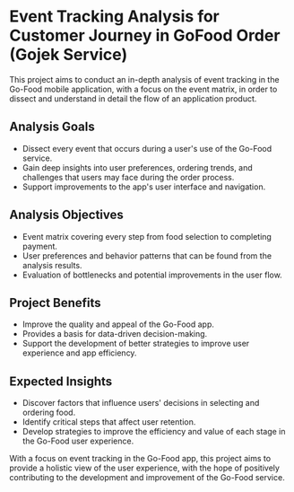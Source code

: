 # Event Tracking Analysis for Customer Journey in GoFood Order (Gojek Service)
This project aims to conduct an in-depth analysis of event tracking in the Go-Food mobile application, with a focus on the event matrix, in order to dissect and understand in detail the flow of an application product.

## Analysis Goals
- Dissect every event that occurs during a user's use of the Go-Food service.
- Gain deep insights into user preferences, ordering trends, and challenges that users may face during the order process.
- Support improvements to the app's user interface and navigation.

## Analysis Objectives
- Event matrix covering every step from food selection to completing payment.
- User preferences and behavior patterns that can be found from the analysis results.
- Evaluation of bottlenecks and potential improvements in the user flow.

## Project Benefits
- Improve the quality and appeal of the Go-Food app.
- Provides a basis for data-driven decision-making.
- Support the development of better strategies to improve user experience and app efficiency.

## Expected Insights
- Discover factors that influence users' decisions in selecting and ordering food.
- Identify critical steps that affect user retention.
- Develop strategies to improve the efficiency and value of each stage in the Go-Food user experience.

With a focus on event tracking in the Go-Food app, this project aims to provide a holistic view of the user experience, with the hope of positively contributing to the development and improvement of the Go-Food service.



